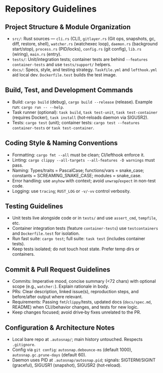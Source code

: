# Repository Guidelines

## Project Structure & Module Organization
- `src/`: Rust sources — `cli.rs` (CLI), `gitlayer.rs` (Git ops, snapshots, gc, diff, restore, shell), `watcher.rs` (watchexec loop), `daemon.rs` (background start/stop), `process.rs` (PID/locks), `config.rs` (git config), `lib.rs` (wiring), `main.rs` (entry).
- `tests/`: Unit/integration tests; container tests are behind `--features container-tests` and use `tests/support/` helpers.
- `docs/`: Specs, style, and testing strategy.  `Taskfile.yml` and `lefthook.yml` aid local dev.  `Dockerfile.test` builds the test image.

## Build, Test, and Development Commands
- Build: `cargo build` (debug), `cargo build --release` (release). Example run: `cargo run -- --help`.
- Task runner (optional): `task build`, `task test-unit`, `task test-container` (requires Docker), `task install` (hot‑reloads daemon via SIGUSR2).
- Tests: `cargo test` (unit); container tests: `cargo test --features container-tests` or `task test-container`.

## Coding Style & Naming Conventions
- Formatting: `cargo fmt --all` must be clean; CI/lefthook enforce it.
- Linting: `cargo clippy --all-targets --all-features -D warnings` must pass.
- Naming: Types/traits = PascalCase; functions/vars = snake_case; constants = SCREAMING_SNAKE_CASE; modules = snake_case.
- Error handling: use `anyhow` with context; avoid `unwrap`/`expect` in non-test code.
- Logging: use `tracing`; `RUST_LOG` or `-v/-vv` control verbosity.

## Testing Guidelines
- Unit tests live alongside code or in `tests/` and use `assert_cmd`, `tempfile`, etc.
- Container integration tests (feature `container-tests`) use `testcontainers` and `Dockerfile.test` for isolation.
- Run fast suite: `cargo test`; full suite: `task test` (includes container tests).
- Keep tests isolated; do not touch host state. Prefer temp dirs or containers.

## Commit & Pull Request Guidelines
- Commits: Imperative mood, concise summary (<72 chars) with optional scope (e.g., `watcher:`). Explain rationale in body.
- PRs: Clear description, linked issue(s), reproduction steps, and before/after output where relevant.
- Requirements: Passing `fmt`/`clippy`/tests, updated docs (`docs/spec.md`, README) when CLI/behavior changes, and tests for new logic.
- Keep changes focused; avoid drive‑by fixes unrelated to the PR.

## Configuration & Architecture Notes
- Local bare repo at `.autosnap/`; main history untouched. Respects `.gitignore`.
- Config via `git config`: `autosnap.debounce-ms` (default 1000), `autosnap.gc.prune-days` (default 60).
- Daemon uses PID at `.autosnap/autosnap.pid`; signals: SIGTERM/SIGINT (graceful), SIGUSR1 (snapshot), SIGUSR2 (hot‑reload).
